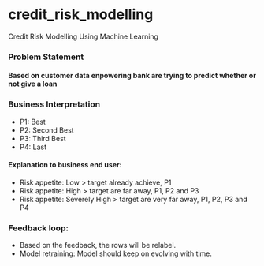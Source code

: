 # credit_risk_modelling
Credit Risk Modelling Using Machine Learning

### Problem Statement
#### Based on customer data enpowering bank are trying to predict whether or not give a loan

### Business Interpretation
- P1: Best
- P2: Second Best
- P3: Third Best
- P4: Last
#### Explanation to business end user:
- Risk appetite: Low > target already achieve, P1 
- Risk appetite: High > target are far away, P1, P2 and P3 
- Risk appetite: Severely High > target are very far away, P1, P2, P3 and P4

### Feedback loop:
- Based on the feedback, the rows will be relabel. 
- Model retraining: Model should keep on evolving with time.
